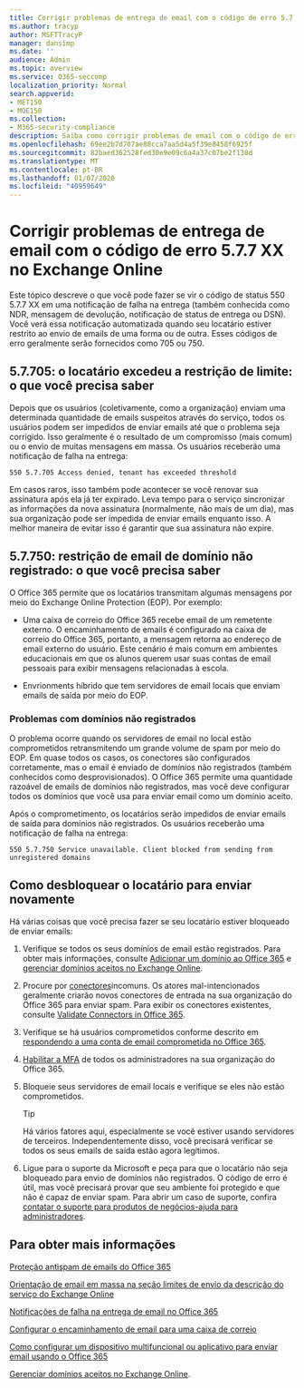 ```yaml
---
title: Corrigir problemas de entrega de email com o código de erro 5.7.7 XX no Exchange Online
ms.author: tracyp
author: MSFTTracyP
manager: dansimp
ms.date: ''
audience: Admin
ms.topic: overview
ms.service: O365-seccomp
localization_priority: Normal
search.appverid:
- MET150
- MOE150
ms.collection:
- M365-security-compliance
description: Saiba como corrigir problemas de email com o código de erro 5.7.7 XX no Exchange Online (locatário bloqueado pelo envio de emails).
ms.openlocfilehash: 69ee2b7d707ae88cca7aa5d4a5f39e8458f6925f
ms.sourcegitcommit: 82baed362528fed30e9e09c6a4a37c07be2f138d
ms.translationtype: MT
ms.contentlocale: pt-BR
ms.lasthandoff: 01/07/2020
ms.locfileid: "40959649"
---
```

# <a name="fix-email-delivery-issues-for-error-code-577xx-in-exchange-online"></a>Corrigir problemas de entrega de email com o código de erro 5.7.7 XX no Exchange Online

Este tópico descreve o que você pode fazer se vir o código de status 550 5.7.7 XX em uma notificação de falha na entrega (também conhecida como NDR, mensagem de devolução, notificação de status de entrega ou DSN). Você verá essa notificação automatizada quando seu locatário estiver restrito ao envio de emails de uma forma ou de outra. Esses códigos de erro geralmente serão fornecidos como 705 ou 750.

## <a name="57705-tenant-has-exceeded-threshold-restriction-what-you-need-to-know"></a>5.7.705: o locatário excedeu a restrição de limite: o que você precisa saber

Depois que os usuários (coletivamente, como a organização) enviam uma determinada quantidade de emails suspeitos através do serviço, todos os usuários podem ser impedidos de enviar emails até que o problema seja corrigido. Isso geralmente é o resultado de um compromisso (mais comum) ou o envio de muitas mensagens em massa. Os usuários receberão uma notificação de falha na entrega:

`550 5.7.705 Access denied, tenant has exceeded threshold`

Em casos raros, isso também pode acontecer se você renovar sua assinatura após ela já ter expirado. Leva tempo para o serviço sincronizar as informações da nova assinatura (normalmente, não mais de um dia), mas sua organização pode ser impedida de enviar emails enquanto isso. A melhor maneira de evitar isso é garantir que sua assinatura não expire.

## <a name="57750-unregistered-domain-email-restriction-what-you-need-to-know"></a>5.7.750: restrição de email de domínio não registrado: o que você precisa saber

O Office 365 permite que os locatários transmitam algumas mensagens por meio do Exchange Online Protection (EOP). Por exemplo:

- Uma caixa de correio do Office 365 recebe email de um remetente externo. O encaminhamento de emails é configurado na caixa de correio do Office 365, portanto, a mensagem retorna ao endereço de email externo do usuário. Este cenário é mais comum em ambientes educacionais em que os alunos querem usar suas contas de email pessoais para exibir mensagens relacionadas à escola.

- Envrionments híbrido que tem servidores de email locais que enviam emails de saída por meio do EOP.

### <a name="problems-with-unregistered-domains"></a>Problemas com domínios não registrados

O problema ocorre quando os servidores de email no local estão comprometidos retransmitendo um grande volume de spam por meio do EOP. Em quase todos os casos, os conectores são configurados corretamente, mas o email é enviado de domínios não registrados (também conhecidos como desprovisionados). O Office 365 permite uma quantidade razoável de emails de domínios não registrados, mas você deve configurar todos os domínios que você usa para enviar email como um domínio aceito.

Após o comprometimento, os locatários serão impedidos de enviar emails de saída para domínios não registrados. Os usuários receberão uma notificação de falha na entrega:

`550 5.7.750 Service unavailable. Client blocked from sending from unregistered domains`

## <a name="how-to-unblocking-tenant-in-order-to-send-again"></a>Como desbloquear o locatário para enviar novamente

Há várias coisas que você precisa fazer se seu locatário estiver bloqueado de enviar emails:

1. Verifique se todos os seus domínios de email estão registrados. Para obter mais informações, consulte [Adicionar um domínio ao Office 365](https://docs.microsoft.com/en-us/office365/admin/setup/add-domain) e [gerenciar domínios aceitos no Exchange Online](https://docs.microsoft.com/exchange/mail-flow-best-practices/manage-accepted-domains/manage-accepted-domains).

2. Procure por [conectores](https://docs.microsoft.com/exchange/mail-flow-best-practices/use-connectors-to-configure-mail-flow/use-connectors-to-configure-mail-flow)incomuns. Os atores mal-intencionados geralmente criarão novos conectores de entrada na sua organização do Office 365 para enviar spam. Para exibir os conectores existentes, consulte [Validate Connectors in Office 365](https://docs.microsoft.com/exchange/mail-flow-best-practices/use-connectors-to-configure-mail-flow/validate-connectors).

3. Verifique se há usuários comprometidos conforme descrito em [respondendo a uma conta de email comprometida no Office 365](responding-to-a-compromised-email-account.md).

4. [Habilitar a MFA](https://docs.microsoft.com/office365/admin/security-and-compliance/set-up-multi-factor-authentication) de todos os administradores na sua organização do Office 365.

5. Bloqueie seus servidores de email locais e verifique se eles não estão comprometidos.

   > [!TIP]
   > Há vários fatores aqui, especialmente se você estiver usando servidores de terceiros. Independentemente disso, você precisará verificar se todos os seus emails de saída estão agora legítimos.

6. Ligue para o suporte da Microsoft e peça para que o locatário não seja bloqueado para envio de domínios não registrados. O código de erro é útil, mas você precisará provar que seu ambiente foi protegido e que não é capaz de enviar spam. Para abrir um caso de suporte, confira [contatar o suporte para produtos de negócios-ajuda para administradores](https://docs.microsoft.com/office365/admin/contact-support-for-business-products).

## <a name="for-more-information"></a>Para obter mais informações

[Proteção antispam de emails do Office 365](anti-spam-protection.md)

[Orientação de email em massa na seção limites de envio da descrição do serviço do Exchange Online](https://docs.microsoft.com/en-us/office365/servicedescriptions/exchange-online-service-description/exchange-online-limits#receiving-and-sending-limits)

[Notificações de falha na entrega de email no Office 365](https://docs.microsoft.com/exchange/mail-flow-best-practices/non-delivery-reports-in-exchange-online/non-delivery-reports-in-exchange-online)

[Configurar o encaminhamento de email para uma caixa de correio](https://docs.microsoft.com/exchange/recipients-in-exchange-online/manage-user-mailboxes/configure-email-forwarding)

[Como configurar um dispositivo multifuncional ou aplicativo para enviar email usando o Office 365](https://docs.microsoft.com/Exchange/mail-flow-best-practices/how-to-set-up-a-multifunction-device-or-application-to-send-email-using-office-3)

[Gerenciar domínios aceitos no Exchange Online](https://docs.microsoft.com/exchange/mail-flow-best-practices/manage-accepted-domains/manage-accepted-domains).
